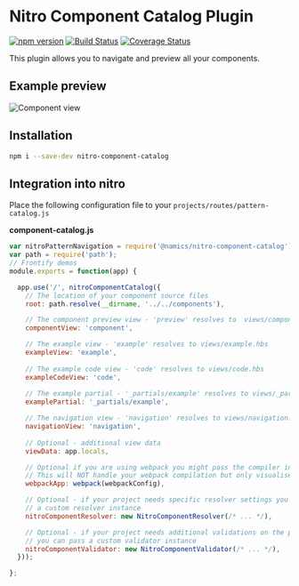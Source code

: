 # Nitro Component Catalog Plugin

[![npm version](https://badge.fury.io/js/%40namics%2Fnitro-component-catalog.svg)](https://badge.fury.io/js/%40namics%2Fnitro-component-catalog)
[![Build Status](https://travis-ci.org/namics/nitro-component-catalog.svg?branch=master)](https://travis-ci.org/namics/nitro-component-catalog)
[![Coverage Status](https://coveralls.io/repos/github/namics/nitro-component-catalog/badge.svg?branch=master)](https://coveralls.io/github/namics/nnitro-component-catalog?branch=master)

This plugin allows you to navigate and preview all your components.

## Example preview

![Component view](https://raw.githubusercontent.com/namics/nitro-component-catalog/master/preview.png)

## Installation

```bash
npm i --save-dev nitro-component-catalog
```

## Integration into nitro

Place the following configuration file to your `projects/routes/pattern-catalog.js`

**component-catalog.js**
```js
var nitroPatternNavigation = require('@namics/nitro-component-catalog');
var path = require('path');
// Frontify demos
module.exports = function(app) {

  app.use('/', nitroComponentCatalog({
    // The location of your component source files
    root: path.resolve(__dirname, '../../components'),

    // The component preview view - 'preview' resolves to  views/component.hbs
    componentView: 'component',

    // The example view - 'example' resolves to views/example.hbs
    exampleView: 'example',
    
    // The example code view - 'code' resolves to views/code.hbs
    exampleCodeView: 'code',
    
    // The example partial - '_partials/example' resolves to views/_partials/example.hbs
    examplePartial: '_partials/example',

    // The navigation view - 'navigation' resolves to views/navigation.hbs
    navigationView: 'navigation',
    
    // Optional - additional view data
    viewData: app.locals,

    // Optional if you are using webpack you might pass the compiler instance
    // This will NOT handle your webpack compilation but only visualise the dependencies
    webpackApp: webpack(webpackConfig),

    // Optional - if your project needs specific resolver settings you can pass
    // a custom resolver instance
    nitroComponentResolver: new NitroComponentResolver(/* ... */),

    // Optional - if your project needs additional validations on the pattern.json
    // you can pass a custom validator instance
    nitroComponentValidator: new NitroComponentValidator(/* ... */),
  }));

};
```
